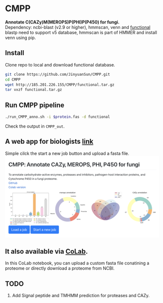 # CMPP
**Annotate C(CAZy)M(MEROPS)P(PHI)P(P450) for fungi.**  
Dependency: ncbi-blast (v2.9 or higher), hmmscan, venn and [functional](http://185.201.226.155/CMPP/functional.tar.gz)  
blastp need to support v5 database, hmmscan is part of HMMER and install venn using pip.  
## Install
Clone repo to local and download functional database.  
```bash
git clone https://github.com/JinyuanSun/CMPP.git
cd CMPP
wget http://185.201.226.155/CMPP/functional.tar.gz
tar vxzf functional.tar.gz
```
## Run CMPP pipeline
```bash
./run_CMPP_anno.sh -i $protein.fas -d functional
```
Check the output in `CMPP_out`.

## A web app for biologists [link](http://103.79.79.101:8070/)
Simple cilck the start a new job button and upload a fasta file.
![img](WebApp.png)

## It also available via [CoLab](https://colab.research.google.com/github/JinyuanSun/CMPP/blob/main/ColabCMPP.ipynb).  
In this CoLab notebook, you can upload a custom fasta file conatining a proteome or directly download a proteome from NCBI.  

## TODO
1. Add Signal peptide and TMHMM prediction for proteases and CAZy.
